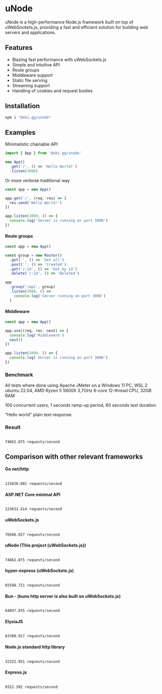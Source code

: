 # uNode

uNode is a high-performance Node.js framework built on top of uWebSockets.js, providing a fast and efficient solution for building web servers and applications.

## Features

- Blazing fast performance with uWebSockets.js
- Simple and intuitive API
- Route groups
- Middleware support
- Static file serving
- Streaming support
- Handling of cookies and request bodies

## Installation

```bash
npm i "@oki.gg/unode"
```

## Examples

Minimalistic chainable API

```ts
import { App } from '@oki.gg/unode'

new App()
  .get('/', () => 'Hello World!')
  .listen(3000)
```

Or more verbose traditional way

```ts
const app = new App()

app.get('/', (req, res) => {
  res.send('Hello World!')
})

app.listen(3000, () => {
  console.log('Server is running on port 3000')
})
```

#### Route groups

```ts
const app = new App()

const group = new Router()
  .get('', () => 'Get all')
  .post('', () => 'Created')
  .get('/:id', () => 'Get by id')
  .delete('/:id', () => 'Deleted')

app
  .group('/api', group)
  .listen(3000, () =>
    console.log('Server running on port 3000')
  )
```

#### Middleware

```ts
const app = new App()

app.use((req, res, next) => {
  console.log('Middleware')
  next()
})

app.listen(3000, () => {
  console.log('Server is running on port 3000')
})
```

### Benchmark

All tests where done using Apache JMeter on a Windows 11 PC, WSL 2 ubuntu 22.04, AMD Ryzen 5 5600X 3,7GHz 6-core 12-thread CPU, 32GB RAM

100 concurrent users, 1 seconds ramp-up period, 60 seconds test duration.

"Hello world" plain text response.

### Result

```

74662.875 requests/second

```

## Comparison with other relevant frameworks

#### Go net/http

```

131820.081 requests/second

```

#### ASP.NET Core minimal API

```

123631.414 requests/second

```

#### uWebSockets.js

```

76586.927 requests/second

```

#### uNode (This project (uWebSockets.js))

```

74662.875 requests/second

```

#### hyper-express (uWebSockets.js)

```

65598.721 requests/second

```

#### Bun - (buns http server is also built on uWebSockets.js)

```

64097.835 requests/second

```

#### ElysiaJS

```

63300.917 requests/second

```

#### Node.js standard http library

```

32322.931 requests/second

```

#### Express.js

```

9322.392 requests/second

```

```

```
